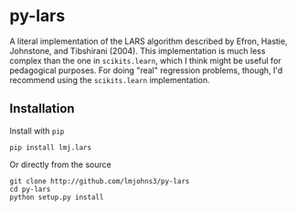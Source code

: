 # py-lars

A literal implementation of the LARS algorithm described by Efron, Hastie,
Johnstone, and Tibshirani (2004). This implementation is much less complex than
the one in `scikits.learn`, which I think might be useful for pedagogical
purposes. For doing "real" regression problems, though, I'd recommend using the
`scikits.learn` implementation.

## Installation

Install with `pip`

    pip install lmj.lars

Or directly from the source

    git clone http://github.com/lmjohns3/py-lars
    cd py-lars
    python setup.py install
